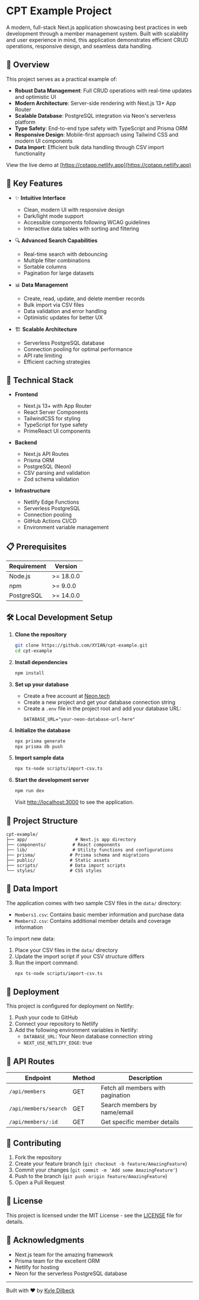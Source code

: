 # CPT Example Project

A modern, full-stack Next.js application showcasing best practices in web development through a member management system. Built with scalability and user experience in mind, this application demonstrates efficient CRUD operations, responsive design, and seamless data handling.

## 💫 Overview

This project serves as a practical example of:

- **Robust Data Management**: Full CRUD operations with real-time updates and optimistic UI
- **Modern Architecture**: Server-side rendering with Next.js 13+ App Router
- **Scalable Database**: PostgreSQL integration via Neon's serverless platform
- **Type Safety**: End-to-end type safety with TypeScript and Prisma ORM
- **Responsive Design**: Mobile-first approach using Tailwind CSS and modern UI components
- **Data Import**: Efficient bulk data handling through CSV import functionality

View the live demo at [https://cptapp.netlify.app](https://cptapp.netlify.app)

## 🎯 Key Features

- ✨ **Intuitive Interface**
  - Clean, modern UI with responsive design
  - Dark/light mode support
  - Accessible components following WCAG guidelines
  - Interactive data tables with sorting and filtering

- 🔍 **Advanced Search Capabilities**
  - Real-time search with debouncing
  - Multiple filter combinations
  - Sortable columns
  - Pagination for large datasets

- 📊 **Data Management**
  - Create, read, update, and delete member records
  - Bulk import via CSV files
  - Data validation and error handling
  - Optimistic updates for better UX

- 🏗️ **Scalable Architecture**
  - Serverless PostgreSQL database
  - Connection pooling for optimal performance
  - API rate limiting
  - Efficient caching strategies

## 🚀 Technical Stack

- **Frontend**
  - Next.js 13+ with App Router
  - React Server Components
  - TailwindCSS for styling
  - TypeScript for type safety
  - PrimeReact UI components

- **Backend**
  - Next.js API Routes
  - Prisma ORM
  - PostgreSQL (Neon)
  - CSV parsing and validation
  - Zod schema validation

- **Infrastructure**
  - Netlify Edge Functions
  - Serverless PostgreSQL
  - Connection pooling
  - GitHub Actions CI/CD
  - Environment variable management

## 📋 Prerequisites

| Requirement | Version |
|------------|---------|
| Node.js    | >= 18.0.0 |
| npm        | >= 9.0.0  |
| PostgreSQL | >= 14.0.0 |

## 🛠️ Local Development Setup

1. **Clone the repository**
   ```bash
   git clone https://github.com/XYIAN/cpt-example.git
   cd cpt-example
   ```

2. **Install dependencies**
   ```bash
   npm install
   ```

3. **Set up your database**
   - Create a free account at [Neon.tech](https://neon.tech)
   - Create a new project and get your database connection string
   - Create a `.env` file in the project root and add your database URL:
     ```env
     DATABASE_URL="your-neon-database-url-here"
     ```

4. **Initialize the database**
   ```bash
   npx prisma generate
   npx prisma db push
   ```

5. **Import sample data**
   ```bash
   npx ts-node scripts/import-csv.ts
   ```

6. **Start the development server**
   ```bash
   npm run dev
   ```

   Visit [http://localhost:3000](http://localhost:3000) to see the application.

## 📁 Project Structure

```
cpt-example/
├── app/                  # Next.js app directory
├── components/          # React components
├── lib/                 # Utility functions and configurations
├── prisma/             # Prisma schema and migrations
├── public/             # Static assets
├── scripts/            # Data import scripts
└── styles/             # CSS styles
```

## 🔄 Data Import

The application comes with two sample CSV files in the `data/` directory:
- `Members1.csv`: Contains basic member information and purchase data
- `Members2.csv`: Contains additional member details and coverage information

To import new data:
1. Place your CSV files in the `data/` directory
2. Update the import script if your CSV structure differs
3. Run the import command:
   ```bash
   npx ts-node scripts/import-csv.ts
   ```

## 🚀 Deployment

This project is configured for deployment on Netlify:

1. Push your code to GitHub
2. Connect your repository to Netlify
3. Add the following environment variables in Netlify:
   - `DATABASE_URL`: Your Neon database connection string
   - `NEXT_USE_NETLIFY_EDGE`: true

## 📝 API Routes

| Endpoint | Method | Description |
|----------|--------|-------------|
| `/api/members` | GET | Fetch all members with pagination |
| `/api/members/search` | GET | Search members by name/email |
| `/api/members/:id` | GET | Get specific member details |

## 🤝 Contributing

1. Fork the repository
2. Create your feature branch (`git checkout -b feature/AmazingFeature`)
3. Commit your changes (`git commit -m 'Add some AmazingFeature'`)
4. Push to the branch (`git push origin feature/AmazingFeature`)
5. Open a Pull Request

## 📄 License

This project is licensed under the MIT License - see the [LICENSE](LICENSE) file for details.

## 🙏 Acknowledgments

- Next.js team for the amazing framework
- Prisma team for the excellent ORM
- Netlify for hosting
- Neon for the serverless PostgreSQL database

---
Built with ❤️ by [Kyle Dilbeck](https://github.com/xyian)

